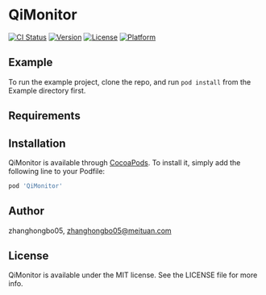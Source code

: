# QiMonitor

[![CI Status](https://img.shields.io/travis/zhanghongbo05/QiMonitor.svg?style=flat)](https://travis-ci.org/zhanghongbo05/QiMonitor)
[![Version](https://img.shields.io/cocoapods/v/QiMonitor.svg?style=flat)](https://cocoapods.org/pods/QiMonitor)
[![License](https://img.shields.io/cocoapods/l/QiMonitor.svg?style=flat)](https://cocoapods.org/pods/QiMonitor)
[![Platform](https://img.shields.io/cocoapods/p/QiMonitor.svg?style=flat)](https://cocoapods.org/pods/QiMonitor)

## Example

To run the example project, clone the repo, and run `pod install` from the Example directory first.

## Requirements

## Installation

QiMonitor is available through [CocoaPods](https://cocoapods.org). To install
it, simply add the following line to your Podfile:

```ruby
pod 'QiMonitor'
```

## Author

zhanghongbo05, zhanghongbo05@meituan.com

## License

QiMonitor is available under the MIT license. See the LICENSE file for more info.
